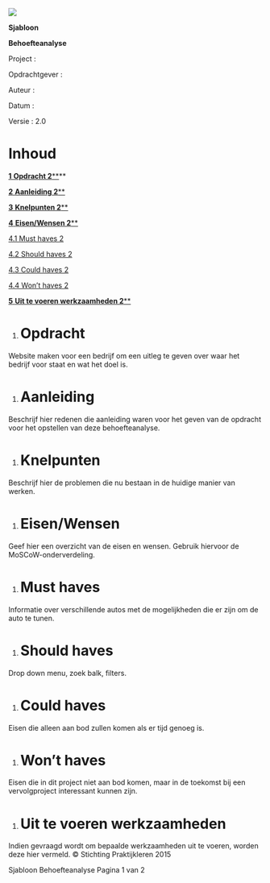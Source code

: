 ﻿![](Aspose.Words.168ad1cb-cb76-4af9-aba4-eba552ecdde2.001.png)

**Sjabloon** 

**Behoefteanalyse**

Project		:	

Opdrachtgever	:	

Auteur		:	

Datum		:	

Versie		: 	2.0

# **Inhoud**

[**1**	**Opdracht	2****](#_toc392408117)**

[**2**	**Aanleiding	2****](#_toc392408118)

[**3**	**Knelpunten	2****](#_toc392408119)

[**4**	**Eisen/Wensen	2****](#_toc392408120)

[4.1   Must haves	2](#_toc392408121)

[4.2   Should haves	2](#_toc392408122)

[4.3   Could haves	2](#_toc392408123)

[4.4   Won’t haves	2](#_toc392408124)

[**5**	**Uit te voeren werkzaamheden	2****](#_toc392408125)




1. # <a name="_toc392408117"></a>**Opdracht**
Website maken voor een bedrijf om een uitleg te geven over waar het bedrijf voor staat en wat het doel is.

1. # <a name="_toc392408118"></a>**Aanleiding**
Beschrijf hier redenen die aanleiding waren voor het geven van de opdracht voor het opstellen van deze behoefteanalyse.

1. # <a name="_toc392408119"></a>**Knelpunten**
Beschrijf hier de problemen die nu bestaan in de huidige manier van werken.

1. # <a name="_toc392408120"></a>**Eisen/Wensen**
Geef hier een overzicht van de eisen en wensen. Gebruik hiervoor de MoSCoW-onderverdeling.

1. # <a name="_toc387987252"></a><a name="_toc392408121"></a>Must haves 
Informatie over verschillende autos met de mogelijkheden die er zijn om de auto te tunen.

1. # <a name="_toc387987253"></a><a name="_toc392408122"></a>Should haves
Drop down menu, zoek balk, filters.

1. # <a name="_toc387987254"></a><a name="_toc392408123"></a>Could haves
Eisen die alleen aan bod zullen komen als er tijd genoeg is.

1. # <a name="_toc387987255"></a><a name="_toc392408124"></a>Won’t haves
Eisen die in dit project niet aan bod komen, maar in de toekomst bij een vervolgproject interessant kunnen zijn.

1. # <a name="_toc392408125"></a>**Uit te voeren werkzaamheden**
Indien gevraagd wordt om bepaalde werkzaamheden uit te voeren, worden deze hier vermeld.
© Stichting Praktijkleren 2015

Sjabloon Behoefteanalyse		Pagina 1 van 2

